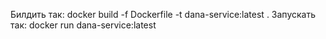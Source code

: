 Билдить так: docker build -f Dockerfile -t dana-service:latest . 
Запускать так: docker run dana-service:latest
